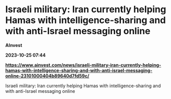 # Israeli military: Iran currently helping Hamas with intelligence-sharing and with anti-Israel messaging online
**AInvest**

**2023-10-25 07:44**

**https://www.ainvest.com/news/israeli-military-iran-currently-helping-hamas-with-intelligence-sharing-and-with-anti-israel-messaging-online-23101000404b89640d7fd59c/**

Israeli military: Iran currently helping Hamas with intelligence-sharing and with anti-Israel messaging online